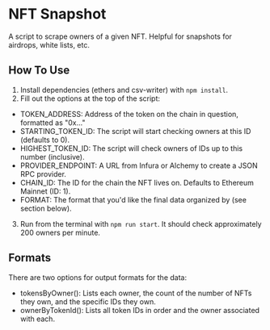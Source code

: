 # NFT Snapshot

A script to scrape owners of a given NFT. Helpful for snapshots for airdrops, white lists, etc.

## How To Use

1) Install dependencies (ethers and csv-writer) with `npm install`.
2) Fill out the options at the top of the script:

- TOKEN_ADDRESS: Address of the token on the chain in question, formatted as "0x..."
- STARTING_TOKEN_ID: The script will start checking owners at this ID (defaults to 0).
- HIGHEST_TOKEN_ID: The script will check owners of IDs up to this number (inclusive).
- PROVIDER_ENDPOINT: A URL from Infura or Alchemy to create a JSON RPC provider.
- CHAIN_ID: The ID for the chain the NFT lives on. Defaults to Ethereum Mainnet (ID: 1).
- FORMAT: The format that you'd like the final data organized by (see section below).

3) Run from the terminal with `npm run start`. It should check approximately 200 owners per minute.

## Formats

There are two options for output formats for the data:

- tokensByOwner(): Lists each owner, the count of the number of NFTs they own, and the specific IDs they own.
- ownerByTokenId(): Lists all token IDs in order and the owner associated with each.